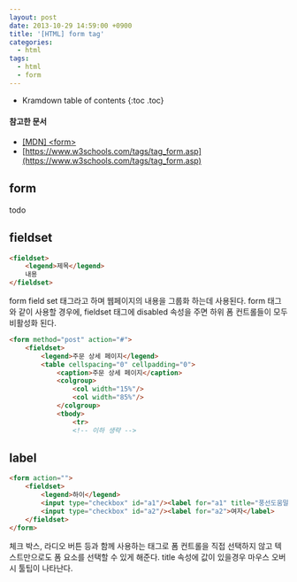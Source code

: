 ```yaml
---
layout: post
date: 2013-10-29 14:59:00 +0900
title: '[HTML] form tag'
categories:
  - html
tags:
  - html
  - form
---
```


* Kramdown table of contents
{:toc .toc}

#### 참고한 문서

- [\[MDN\] \<form\>](https://developer.mozilla.org/en-US/docs/Web/HTML/Element/form)
- [https://www.w3schools.com/tags/tag_form.asp](https://www.w3schools.com/tags/tag_form.asp)

## form

todo

## fieldset

```html
<fieldset>
    <legend>제목</legend>
    내용
</fieldset>
```

form field set 태그라고 하며 웹페이지의 내용을 그룹화 하는데 사용된다. form 태그와 같이 사용할 경우에, fieldset 태그에 disabled 속성을 주면 하위 폼 컨트롤들이 모두 비활성화 된다.

```html
<form method="post" action="#">
    <fieldset>
        <legend>주문 상세 페이지</legend>
        <table cellspacing="0" cellpadding="0">
            <caption>주문 상세 페이지</caption>
            <colgroup>
                <col width="15%"/>
                <col width="85%"/>
            </colgroup>
            <tbody>
                <tr>
                <!-- 이하 생략 -->
```

## label

```html
<form action="">
    <fieldset>
        <legend>하이</legend>
        <input type="checkbox" id="a1"/><label for="a1" title="풍선도움말">남자</label>
        <input type="checkbox" id="a2"/><label for="a2">여자</label>
    </fieldset>
</form>
```

체크 박스, 라디오 버튼 등과 함께 사용하는 태그로 폼 컨트롤을 직접 선택하지 않고 텍스트만으로도 폼 요소를 선택할 수 있게 해준다. title 속성에 값이 있을경우 마우스 오버 시 툴팁이 나타난다.
